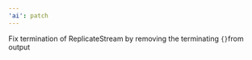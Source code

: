 ```yaml
---
'ai': patch
---
```


Fix termination of ReplicateStream by removing the terminating `{}`from output
